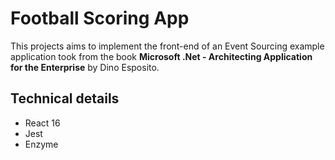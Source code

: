 # Football Scoring App

This projects aims to implement the front-end of an Event Sourcing example application took from the book **Microsoft .Net - Architecting Application for the Enterprise** by Dino Esposito.

## Technical details

- React 16
- Jest
- Enzyme
